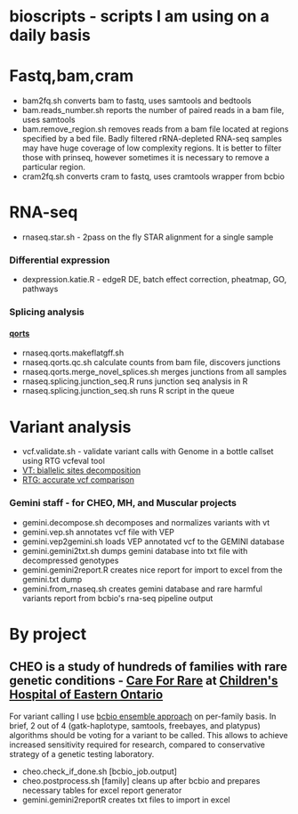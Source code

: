 # bioscripts - scripts I am using on a daily basis

# Fastq,bam,cram

* bam2fq.sh converts bam to fastq, uses samtools and bedtools
* bam.reads_number.sh reports the number of paired reads in a bam file, uses samtools
* bam.remove_region.sh removes reads from a bam file located at regions specified by a bed file.
Badly filtered rRNA-depleted RNA-seq samples may have huge coverage of low complexity regions. 
It is better to filter those with prinseq, however sometimes it is necessary to remove a particular region.
* cram2fq.sh converts cram to fastq, uses cramtools wrapper from bcbio

# RNA-seq

* rnaseq.star.sh - 2pass on the fly STAR alignment for a single sample

### Differential expression

* dexpression.katie.R - edgeR DE, batch effect correction, pheatmap, GO, pathways

### Splicing analysis

#### [qorts](http://hartleys.github.io/QoRTs/index.html)
* rnaseq.qorts.makeflatgff.sh
* rnaseq.qorts.qc.sh calculate counts from bam file, discovers junctions
* rnaseq.qorts.merge_novel_splices.sh merges junctions from all samples
* rnaseq.splicing.junction_seq.R runs junction seq analysis in R
* rnaseq.splicing.junction_seq.sh runs R script in the queue

# Variant analysis

* vcf.validate.sh - validate variant calls with Genome in a bottle callset using RTG vcfeval tool
* [VT: biallelic sites decomposition](https://github.com/atks/vt)
* [RTG: accurate vcf comparison](https://github.com/RealTimeGenomics/rtg-tools)

### Gemini staff - for CHEO, MH, and Muscular projects

* gemini.decompose.sh decomposes and normalizes variants with vt
* gemini.vep.sh annotates vcf file with VEP
* gemini.vep2gemini.sh loads VEP annotated vcf to the GEMINI database
* gemini.gemini2txt.sh dumps gemini database into txt file with decompressed genotypes
* gemini.gemini2report.R creates nice report for import to excel from the gemini.txt dump
* gemini.from_rnaseq.sh creates gemini database and rare harmful variants report from bcbio's rna-seq pipeline output

# By project

## CHEO is a study of hundreds of families with rare genetic conditions - [Care For Rare](http://care4rare.ca/) at [Children's Hospital of Eastern Ontario](http://www.cheori.org/)
For variant calling I use [bcbio ensemble approach](https://bcbio-nextgen.readthedocs.io/en/latest/contents/configuration.html#ensemble-variant-calling)
on per-family basis.  In brief, 2 out of 4 (gatk-haplotype, samtools, freebayes, and platypus) algorithms should be voting for a variant to be called.
This allows to achieve increased sensitivity required for research, compared to conservative strategy of a genetic testing laboratory.

* cheo.check_if_done.sh [bcbio_job.output]
* cheo.postprocess.sh [family] cleans up after bcbio and prepares necessary tables for excel report generator
* gemini.gemini2reportR creates txt files to import in excel